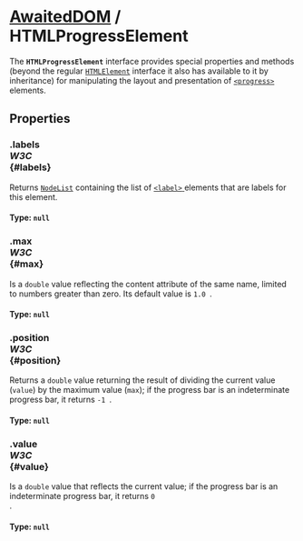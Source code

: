 # [AwaitedDOM](/docs/basic-interfaces/awaited-dom) <span>/</span> HTMLProgressElement

<div class='overview'>The <strong><code>HTMLProgressElement</code></strong> interface provides special properties and methods (beyond the regular <a href="/en-US/docs/Web/API/HTMLElement" title="The HTMLElement interface represents any HTML element. Some elements directly implement this interface, while others implement it via an interface that inherits it."><code>HTMLElement</code></a> interface it also has available to it by inheritance) for manipulating the layout and presentation of <a href="/en-US/docs/Web/HTML/Element/progress" title="The HTML <progress> element displays an indicator showing the completion progress of a task, typically displayed as a progress bar."><code>&lt;progress&gt;</code></a> elements.</div>

## Properties

### .labels <div class="specs"><i>W3C</i></div> {#labels}

Returns <a href="/en-US/docs/Web/API/NodeList" title="NodeList objects are collections of nodes, usually returned by properties such as Node.childNodes and methods such as document.querySelectorAll()."><code>NodeList</code></a> containing the list of <a href="/en-US/docs/Web/HTML/Element/label" title="The HTML <label> element represents a caption for an item in a user interface."><code>&lt;label&gt;</code>
</a> elements that are labels for this element.

#### **Type**: `null`

### .max <div class="specs"><i>W3C</i></div> {#max}

Is a <code>double</code> value reflecting the content attribute of the same name, limited to numbers greater than zero. Its default value is <code>1.0
</code>.

#### **Type**: `null`

### .position <div class="specs"><i>W3C</i></div> {#position}

Returns a <code>double</code> value returning the result of dividing the current value (<code>value</code>) by the maximum value (<code>max</code>); if the progress bar is an indeterminate progress bar, it returns <code>-1
</code>.

#### **Type**: `null`

### .value <div class="specs"><i>W3C</i></div> {#value}

Is a <code>double</code> value that reflects the current value; if the progress bar is an indeterminate progress bar, it returns <code>0
</code>.

#### **Type**: `null`
